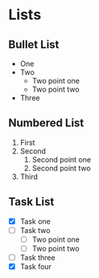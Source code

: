 # Lists

## Bullet List

* One
* Two
    * Two point one
    * Two point two
* Three

## Numbered List

1. First
2. Second
    1. Second point one
    2. Second point two
3. Third

## Task List

- [x] Task one
- [ ] Task two
    - [ ] Two point one
    - [ ] Two point two
- [ ] Task three
- [x] Task four